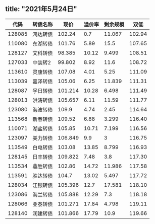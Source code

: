 title:  "2021年5月24日"
---
代码 | 转债名称 | 现价 | 溢价率 | 剩余规模 | 双低
---|---|---|---|---|---
128085 | 鸿达转债 | 102.24 | 0.7 | 11.067 | 102.94
110080 | 东湖转债 | 101.76 | 5.89 | 15.5 | 107.65
128127 | 文科转债 | 98.385 | 10.12 | 9.499 | 108.51
127033 | 中装转2 | 99.802 | 8.92 | 11.6 | 108.72
113610 | 灵康转债 | 107.08 | 4.01 | 5.25 | 111.09
113039 | 嘉泽转债 | 105.06 | 6.25 | 11.839 | 111.31
128087 | 孚日转债 | 101.214 | 10.28 | 6.498 | 111.49
128013 | 洪涛转债 | 105.657 | 6.11 | 11.59 | 111.77
123080 | 海波转债 | 109.9 | 4.74 | 2.45 | 114.64
113568 | 新春转债 | 109.52 | 6.88 | 3.299 | 116.40
110071 | 湖盐转债 | 105.85 | 10.71 | 7.199 | 116.56
123097 | 美力转债 | 106.849 | 9.9 | 3 | 116.75
113549 | 白电转债 | 103.08 | 13.85 | 8.799 | 116.93
128145 | 日丰转债 | 109.822 | 7.48 | 3.8 | 117.30
113534 | 鼎胜转债 | 102.86 | 14.72 | 11.986 | 117.58
113591 | 胜达转债 | 104.7 | 13.02 | 5.497 | 117.72
128034 | 江银转债 | 105.396 | 12.7 | 17.581 | 118.10
123086 | 海兰转债 | 105.888 | 12.29 | 7.3 | 118.18
128066 | 亚泰转债 | 101.271 | 17.84 | 4.798 | 119.11
128140 | 润建转债 | 101.866 | 17.79 | 10.9 | 119.66

